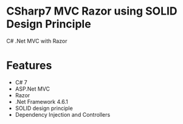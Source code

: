 # CSharp7 MVC Razor using SOLID Design Principle
C# .Net MVC with Razor

Features
=========
- C# 7
- ASP.Net MVC
- Razor
- .Net Framework 4.6.1
- SOLID design principle
- Dependency Injection and Controllers
  
